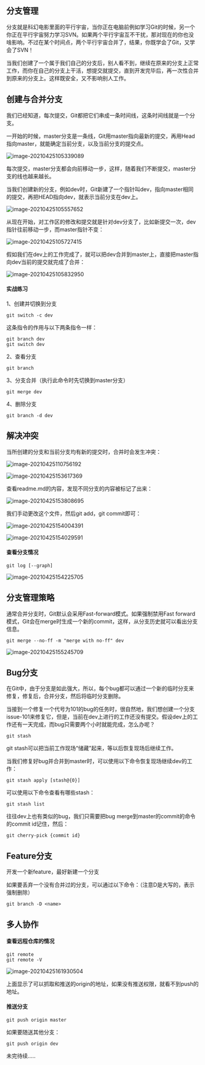 ## 分支管理

分支就是科幻电影里面的平行宇宙，当你正在电脑前例如学习Git的时候，另一个你正在平行宇宙努力学习SVN。如果两个平行宇宙互不干扰，那对现在的你也没啥影响。不过在某个时间点，两个平行宇宙合并了，结果，你既学会了Git，又学会了SVN！

当我们创建了一个属于我们自己的分支后，别人看不到，继续在原来的分支上正常工作，而你在自己的分支上干活，想提交就提交，直到开发完毕后，再一次性合并到原来的分支上。这样既安全，又不影响别人工作。



## 创建与合并分支

我们已经知道，每次提交，Git都把它们串成一条时间线，这条时间线就是一个分支。

一开始的时候，master分支是一条线，Git用master指向最新的提交，再用Head指向master，就能确定当前分支，以及当前分支的提交点。

![image-20210425105339089](C:\Users\91501\AppData\Roaming\Typora\typora-user-images\image-20210425105339089.png)

每次提交，master分支都会向前移动一步，这样，随着我们不断提交，master分支的线也越来越长。

当我们创建新的分支，例如dev时，Git新建了一个指针叫dev，指向master相同的提交，再把HEAD指向dev，就表示当前分支在dev上。

![image-20210425105557652](C:\Users\91501\AppData\Roaming\Typora\typora-user-images\image-20210425105557652.png)

从现在开始，对工作区的修改和提交就是针对dev分支了，比如新提交一次，dev指针往前移动一步，而master指针不变：

![image-20210425105727415](C:\Users\91501\AppData\Roaming\Typora\typora-user-images\image-20210425105727415.png)

假如我们在dev上的工作完成了，就可以把dev合并到master上，直接把master指向dev当前的提交就完成了合并：

![image-20210425105832950](C:\Users\91501\AppData\Roaming\Typora\typora-user-images\image-20210425105832950.png)

#### 实战练习

1、创建并切换到分支

```
git switch -c dev
```

这条指令的作用与以下两条指令一样：

```git
git branch dev
git switch dev
```

2、查看分支

```git
git branch
```

3、分支合并（执行此命令时先切换到master分支）

```git
git merge dev
```

4、删除分支

```git
git branch -d dev
```



## 解决冲突

当所创建的分支和当前分支均有新的提交时，合并时会发生冲突：

![image-20210425110756192](C:\Users\91501\AppData\Roaming\Typora\typora-user-images\image-20210425110756192.png)



![image-20210425153617369](C:\Users\91501\AppData\Roaming\Typora\typora-user-images\image-20210425153617369.png)



查看readme.md的内容，发现不同分支的内容被标记了出来：

![image-20210425153808695](C:\Users\91501\AppData\Roaming\Typora\typora-user-images\image-20210425153808695.png)

我们手动更改这个文件，然后git add，git commit即可：

![image-20210425154004391](C:\Users\91501\AppData\Roaming\Typora\typora-user-images\image-20210425154004391.png)

![image-20210425154029591](C:\Users\91501\AppData\Roaming\Typora\typora-user-images\image-20210425154029591.png)

#### 查看分支情况

```git
git log [--graph]
```

![image-20210425154225705](C:\Users\91501\AppData\Roaming\Typora\typora-user-images\image-20210425154225705.png)

## 分支管理策略

通常合并分支时，Git默认会采用Fast-forward模式。如果强制禁用Fast forward模式，Git会在merge时生成一个新的commit，这样，从分支历史就可以看出分支信息。

```git
git merge --no-ff -m "merge with no-ff" dev
```

![image-20210425155245709](C:\Users\91501\AppData\Roaming\Typora\typora-user-images\image-20210425155245709.png)

## Bug分支

在Git中，由于分支是如此强大，所以，每个bug都可以通过一个新的临时分支来修复，修复后，合并分支，然后将临时分支删除。

当接到一个修复一个代号为101的bug的任务时，很自然地，我们想创建一个分支issue-101来修复它，但是，当前在dev上进行的工作还没有提交。假设dev上的工作还有一天完成，而bug只需要两个小时就能完成，怎么办呢？

```git
git stash
```

git stash可以把当前工作现场“储藏”起来，等以后恢复现场后继续工作。

当我们修复好bug并合并到master时，可以使用以下命令恢复现场继续dev的工作：

```git
git stash apply [stash@{0}]
```

可以使用以下命令查看有哪些stash：

```git
git stash list
```

往往dev上也有类似的bug，我们只需要把bug merge到master的commit的命令的commit id记住，然后：

```git
git cherry-pick {commit id}
```

## Feature分支

开发一个新feature，最好新建一个分支

如果要丢弃一个没有合并过的分支，可以通过以下命令：（注意D是大写的，表示强制删除）

```git
git branch -D <name>
```

## 多人协作

#### 查看远程仓库的情况

```
git remote
git remote -V
```

![image-20210425161930504](C:\Users\91501\AppData\Roaming\Typora\typora-user-images\image-20210425161930504.png)

上面显示了可以抓取和推送的origin的地址，如果没有推送权限，就看不到push的地址。

#### 推送分支

```git
git push origin master
```

如果要随送其他分支：

```git
git push origin dev
```

未完待续.....